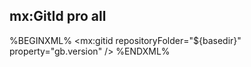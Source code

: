 ## mx:GitId <span class="label label-success">pro</span> <span class="label label-info">all</span>

%BEGINXML%
<mx:gitid repositoryFolder="${basedir}" property="gb.version" />
%ENDXML%